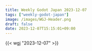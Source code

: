 ```yaml
---
title: Weekly Godot Japan 2023-12-07
tags: ["weekly-godot-japan"]
image: /images/WGJ-Header.png
draft: false
date: 2023-12-07T15:15:01+09:00
---
```


{{< wgj "2023-12-07" >}}
